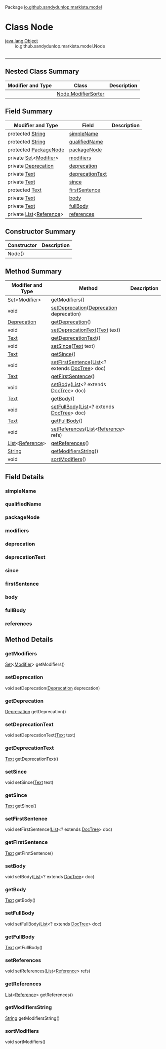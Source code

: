 Package [io.github.sandydunlop.markista.model](index.md)

# Class Node
[java.lang.Object](https://docs.oracle.com/en/java/javase/24/docs/api/java.base/java/lang/Object.html)<br/>
&nbsp;&nbsp;&nbsp;&nbsp;&nbsp;&nbsp;&nbsp;&nbsp;io.github.sandydunlop.markista.model.Node<br/>
<br/>

----


## Nested Class Summary

| Modifier and Type | Class                                         | Description |
|-------------------|-----------------------------------------------|-------------|
|                   | [Node.ModifierSorter](Node.ModifierSorter.md) |             |

## Field Summary

| Modifier and Type                                                                                                                                                                                                         | Field                               | Description |
|---------------------------------------------------------------------------------------------------------------------------------------------------------------------------------------------------------------------------|-------------------------------------|-------------|
| protected [String](https://docs.oracle.com/en/java/javase/24/docs/api/java.base/java/lang/String.html)                                                                                                                    | [simpleName](#simplename)           |             |
| protected [String](https://docs.oracle.com/en/java/javase/24/docs/api/java.base/java/lang/String.html)                                                                                                                    | [qualifiedName](#qualifiedname)     |             |
| protected [PackageNode](PackageNode.md)                                                                                                                                                                                   | [packageNode](#packagenode)         |             |
| private [Set](https://docs.oracle.com/en/java/javase/24/docs/api/java.base/java/util/Set.html)&lt;[Modifier](https://docs.oracle.com/en/java/javase/24/docs/api/java.compiler/javax/lang/model/element/Modifier.html)&gt; | [modifiers](#modifiers)             |             |
| private [Deprecation](Deprecation.md)                                                                                                                                                                                     | [deprecation](#deprecation)         |             |
| private [Text](Text.md)                                                                                                                                                                                                   | [deprecationText](#deprecationtext) |             |
| private [Text](Text.md)                                                                                                                                                                                                   | [since](#since)                     |             |
| protected [Text](Text.md)                                                                                                                                                                                                 | [firstSentence](#firstsentence)     |             |
| private [Text](Text.md)                                                                                                                                                                                                   | [body](#body)                       |             |
| private [Text](Text.md)                                                                                                                                                                                                   | [fullBody](#fullbody)               |             |
| private [List](https://docs.oracle.com/en/java/javase/24/docs/api/java.base/java/util/List.html)&lt;[Reference](Reference.md)&gt;                                                                                         | [references](#references)           |             |

## Constructor Summary

| Constructor | Description |
|-------------|-------------|
| Node()      |             |

## Method Summary

| Modifier and Type                                                                                                                                                                                                 | Method                                                                                                                                                                                                                                                              | Description |
|-------------------------------------------------------------------------------------------------------------------------------------------------------------------------------------------------------------------|---------------------------------------------------------------------------------------------------------------------------------------------------------------------------------------------------------------------------------------------------------------------|-------------|
| [Set](https://docs.oracle.com/en/java/javase/24/docs/api/java.base/java/util/Set.html)&lt;[Modifier](https://docs.oracle.com/en/java/javase/24/docs/api/java.compiler/javax/lang/model/element/Modifier.html)&gt; | [getModifiers](#getmodifiers)()                                                                                                                                                                                                                                     |             |
| void                                                                                                                                                                                                              | [setDeprecation](#setdeprecation)([Deprecation](Deprecation.md) deprecation)                                                                                                                                                                                        |             |
| [Deprecation](Deprecation.md)                                                                                                                                                                                     | [getDeprecation](#getdeprecation)()                                                                                                                                                                                                                                 |             |
| void                                                                                                                                                                                                              | [setDeprecationText](#setdeprecationtext)([Text](Text.md) text)                                                                                                                                                                                                     |             |
| [Text](Text.md)                                                                                                                                                                                                   | [getDeprecationText](#getdeprecationtext)()                                                                                                                                                                                                                         |             |
| void                                                                                                                                                                                                              | [setSince](#setsince)([Text](Text.md) text)                                                                                                                                                                                                                         |             |
| [Text](Text.md)                                                                                                                                                                                                   | [getSince](#getsince)()                                                                                                                                                                                                                                             |             |
| void                                                                                                                                                                                                              | [setFirstSentence](#setfirstsentence)([List](https://docs.oracle.com/en/java/javase/24/docs/api/java.base/java/util/List.html)&lt;? extends [DocTree](https://docs.oracle.com/en/java/javase/24/docs/api/jdk.compiler/com/sun/source/doctree/DocTree.html)&gt; doc) |             |
| [Text](Text.md)                                                                                                                                                                                                   | [getFirstSentence](#getfirstsentence)()                                                                                                                                                                                                                             |             |
| void                                                                                                                                                                                                              | [setBody](#setbody)([List](https://docs.oracle.com/en/java/javase/24/docs/api/java.base/java/util/List.html)&lt;? extends [DocTree](https://docs.oracle.com/en/java/javase/24/docs/api/jdk.compiler/com/sun/source/doctree/DocTree.html)&gt; doc)                   |             |
| [Text](Text.md)                                                                                                                                                                                                   | [getBody](#getbody)()                                                                                                                                                                                                                                               |             |
| void                                                                                                                                                                                                              | [setFullBody](#setfullbody)([List](https://docs.oracle.com/en/java/javase/24/docs/api/java.base/java/util/List.html)&lt;? extends [DocTree](https://docs.oracle.com/en/java/javase/24/docs/api/jdk.compiler/com/sun/source/doctree/DocTree.html)&gt; doc)           |             |
| [Text](Text.md)                                                                                                                                                                                                   | [getFullBody](#getfullbody)()                                                                                                                                                                                                                                       |             |
| void                                                                                                                                                                                                              | [setReferences](#setreferences)([List](https://docs.oracle.com/en/java/javase/24/docs/api/java.base/java/util/List.html)&lt;[Reference](Reference.md)&gt; refs)                                                                                                     |             |
| [List](https://docs.oracle.com/en/java/javase/24/docs/api/java.base/java/util/List.html)&lt;[Reference](Reference.md)&gt;                                                                                         | [getReferences](#getreferences)()                                                                                                                                                                                                                                   |             |
| [String](https://docs.oracle.com/en/java/javase/24/docs/api/java.base/java/lang/String.html)                                                                                                                      | [getModifiersString](#getmodifiersstring)()                                                                                                                                                                                                                         |             |
| void                                                                                                                                                                                                              | [sortModifiers](#sortmodifiers)()                                                                                                                                                                                                                                   |             |

## Field Details

### simpleName



### qualifiedName



### packageNode



### modifiers



### deprecation



### deprecationText



### since



### firstSentence



### body



### fullBody



### references




## Method Details

### getModifiers

[Set](https://docs.oracle.com/en/java/javase/24/docs/api/java.base/java/util/Set.html)&lt;[Modifier](https://docs.oracle.com/en/java/javase/24/docs/api/java.compiler/javax/lang/model/element/Modifier.html)&gt; getModifiers()



### setDeprecation

void setDeprecation([Deprecation](Deprecation.md) deprecation)



### getDeprecation

[Deprecation](Deprecation.md) getDeprecation()



### setDeprecationText

void setDeprecationText([Text](Text.md) text)



### getDeprecationText

[Text](Text.md) getDeprecationText()



### setSince

void setSince([Text](Text.md) text)



### getSince

[Text](Text.md) getSince()



### setFirstSentence

void setFirstSentence([List](https://docs.oracle.com/en/java/javase/24/docs/api/java.base/java/util/List.html)&lt;? extends [DocTree](https://docs.oracle.com/en/java/javase/24/docs/api/jdk.compiler/com/sun/source/doctree/DocTree.html)&gt; doc)



### getFirstSentence

[Text](Text.md) getFirstSentence()



### setBody

void setBody([List](https://docs.oracle.com/en/java/javase/24/docs/api/java.base/java/util/List.html)&lt;? extends [DocTree](https://docs.oracle.com/en/java/javase/24/docs/api/jdk.compiler/com/sun/source/doctree/DocTree.html)&gt; doc)



### getBody

[Text](Text.md) getBody()



### setFullBody

void setFullBody([List](https://docs.oracle.com/en/java/javase/24/docs/api/java.base/java/util/List.html)&lt;? extends [DocTree](https://docs.oracle.com/en/java/javase/24/docs/api/jdk.compiler/com/sun/source/doctree/DocTree.html)&gt; doc)



### getFullBody

[Text](Text.md) getFullBody()



### setReferences

void setReferences([List](https://docs.oracle.com/en/java/javase/24/docs/api/java.base/java/util/List.html)&lt;[Reference](Reference.md)&gt; refs)



### getReferences

[List](https://docs.oracle.com/en/java/javase/24/docs/api/java.base/java/util/List.html)&lt;[Reference](Reference.md)&gt; getReferences()



### getModifiersString

[String](https://docs.oracle.com/en/java/javase/24/docs/api/java.base/java/lang/String.html) getModifiersString()



### sortModifiers

void sortModifiers()



